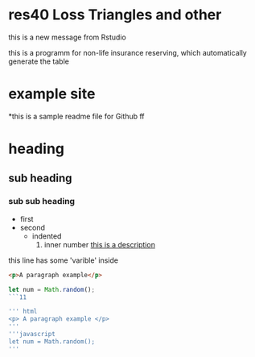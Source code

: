 # res40 Loss Triangles and other
this is a new message from Rstudio

this is a programm for non-life insurance reserving, which automatically generate the table

# example site 

*this is a sample readme file for Github ff

# heading 
## sub heading 
### sub sub heading 

- first 
- second
  - indented 
    1. inner number 
[this is a description](https://github.com/limin0926/myrepo/)

this line has some 'varible' inside

```html
<p>A paragraph example</p>
```
```javascript
let num = Math.random();
```11

''' html
<p> A paragraph example </p>
'''
'''javascript
let num = Math.random();
'''

